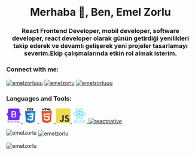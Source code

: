 

<h1 align="center">Merhaba 👋, Ben, Emel Zorlu</h1>
<h3 align="center">React Frontend Developer, mobil developer, software developer, react developer olarak günün getirdiği yenilikleri takip ederek ve devamlı gelişerek yeni projeler tasarlamayı severim.Ekip çalışmalarında etkin rol almak isterim.  </h3>

<h3 align="left">Connect with me:</h3>
<p align="left">
<a href="https://twitter.com/emelzorluuu" target="blank"><img align="center" src="https://raw.githubusercontent.com/rahuldkjain/github-profile-readme-generator/master/src/images/icons/Social/twitter.svg" alt="emelzorluuu" height="30" width="40" /></a>
<a href="https://linkedin.com/in/emelzorlu" target="blank"><img align="center" src="https://raw.githubusercontent.com/rahuldkjain/github-profile-readme-generator/master/src/images/icons/Social/linked-in-alt.svg" alt="emelzorlu" height="30" width="40" /></a>
<a href="https://instagram.com/emelzorluuu" target="blank"><img align="center" src="https://raw.githubusercontent.com/rahuldkjain/github-profile-readme-generator/master/src/images/icons/Social/instagram.svg" alt="emelzorluuu" height="30" width="40" /></a>
</p>

<h3 align="left">Languages and Tools:</h3>
<p align="left"> <a href="https://getbootstrap.com" target="_blank" rel="noreferrer"> <img src="https://raw.githubusercontent.com/devicons/devicon/master/icons/bootstrap/bootstrap-plain-wordmark.svg" alt="bootstrap" width="40" height="40"/> </a> <a href="https://www.w3schools.com/css/" target="_blank" rel="noreferrer"> <img src="https://raw.githubusercontent.com/devicons/devicon/master/icons/css3/css3-original-wordmark.svg" alt="css3" width="40" height="40"/> </a> <a href="https://www.w3.org/html/" target="_blank" rel="noreferrer"> <img src="https://raw.githubusercontent.com/devicons/devicon/master/icons/html5/html5-original-wordmark.svg" alt="html5" width="40" height="40"/> </a> <a href="https://developer.mozilla.org/en-US/docs/Web/JavaScript" target="_blank" rel="noreferrer"> <img src="https://raw.githubusercontent.com/devicons/devicon/master/icons/javascript/javascript-original.svg" alt="javascript" width="40" height="40"/> </a> <a href="https://reactjs.org/" target="_blank" rel="noreferrer"> <img src="https://raw.githubusercontent.com/devicons/devicon/master/icons/react/react-original-wordmark.svg" alt="react" width="40" height="40"/> </a> <a href="https://reactnative.dev/" target="_blank" rel="noreferrer"> <img src="https://reactnative.dev/img/header_logo.svg" alt="reactnative" width="40" height="40"/> </a> </p>

<p><img align="left" src="https://github-readme-stats.vercel.app/api/top-langs?username=emelzorlu&show_icons=true&locale=en&layout=compact" alt="emelzorlu" /></p>

<p>&nbsp;<img align="center" src="https://github-readme-stats.vercel.app/api?username=emelzorlu&show_icons=true&locale=en" alt="emelzorlu" /></p>

<p><img align="center" src="https://github-readme-streak-stats.herokuapp.com/?user=emelzorlu&" alt="emelzorlu" /></p>


